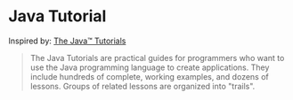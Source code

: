 # Java Tutorial
Inspired by: [The Java™ Tutorials](https://docs.oracle.com/javase/tutorial/index.html)

> The Java Tutorials are practical guides for programmers who want to use the Java programming language to create applications. They include hundreds of complete, working examples, and dozens of lessons. Groups of related lessons are organized into "trails".
